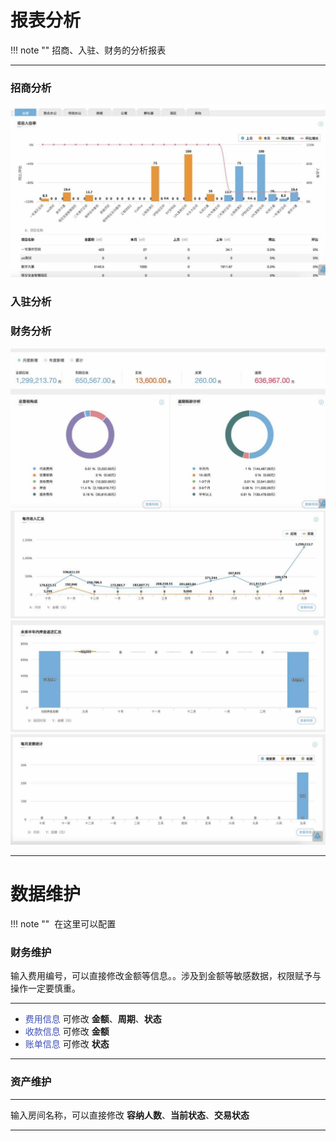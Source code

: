 # 报表分析
!!! note ""
    招商、入驻、财务的分析报表
***

### **招商分析**
![](pic/080_001.jpg)



### **入驻分析**


### **财务分析**
![](pic/080_002.jpg)
![](pic/080_003.jpg)
![](pic/080_004.jpg)
![](pic/080_005.jpg)

***

# 数据维护
!!! note ""
​    在这里可以配置


### **财务维护**
输入费用编号，可以直接修改金额等信息。。涉及到金额等敏感数据，权限赋予与操作一定要慎重。

***

- <font color=#3F51B5>费用信息</font> 
 可修改 **金额**、**周期**、**状态**
- <font color=#3F51B5>收款信息</font>
 可修改 **金额**
- <font color=#3F51B5>账单信息</font>
 可修改 **状态**

***

### **资产维护**

***

输入房间名称，可以直接修改 **容纳人数**、**当前状态**、**交易状态**

***

